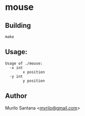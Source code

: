 # mouse


## Building

`make`


## Usage:

``` 
Usage of ./mouse:
  -x int
    	x position
  -y int
    	y position
```


## Author

Murilo Santana <<mvrilo@gmail.com>>
